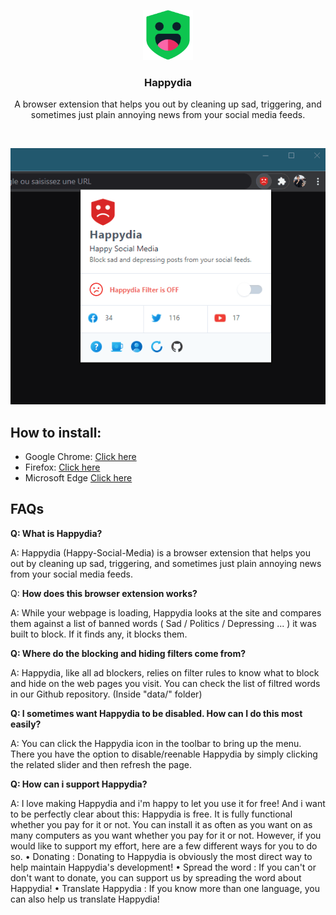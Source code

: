 <p align="center">
  <img src="/icons/on.png" alt="Logo" width="80" height="80">
  <h3 align="center">Happydia</h3>

  <p align="center">
    A browser extension that helps you out by cleaning up sad, triggering, and sometimes just plain annoying news from your social media feeds.
  </p>
  <br />
  <p align="center"><img src="/demo.gif" alt="Demo"></p>
  
</p>

## How to install:

* Google Chrome: [Click here](https://github.com/Ademking/happydia)
* Firefox: [Click here](https://addons.mozilla.org/en-US/firefox/addon/happydia/)
* Microsoft Edge [Click here](https://github.com/Ademking/happydia)

## FAQs

__Q: What is Happydia?__

A: Happydia (Happy-Social-Media) is a browser extension that helps you out by cleaning up sad, triggering, and sometimes just plain annoying news from your social media feeds.


Q: __How does this browser extension works?__

A: While your webpage is loading, Happydia looks at the site and compares them against a list of banned words ( Sad / Politics / Depressing ... ) it was built to block. If it finds any, it blocks them.


__Q: Where do the blocking and hiding filters come from?__

A: Happydia, like all ad blockers, relies on filter rules to know what to block and hide on the web pages you visit. You can check the list of filtred words in our Github repository. (Inside "data/" folder)


 __Q: I sometimes want Happydia to be disabled. How can I do this most easily?__

A: You can click the Happydia icon in the toolbar to bring up the menu. There you have the option to disable/reenable Happydia by simply clicking the related slider and then refresh the page.
 
 
__Q: How can i support Happydia?__

A: I love making Happydia and i'm happy to let you use it for free! And i want to be perfectly clear about this: Happydia is free. It is fully functional whether you pay for it or not. You can install it as often as you want on as many computers as you want whether you pay for it or not. However, if you would like to support my effort, here are a few different ways for you to do so.
• Donating :
Donating to Happydia is obviously the most direct way to help maintain Happydia's development!
• Spread the word :
If you can't or don't want to donate, you can support us by spreading the word about Happydia!
• Translate Happydia :
If you know more than one language, you can also help us translate Happydia!

